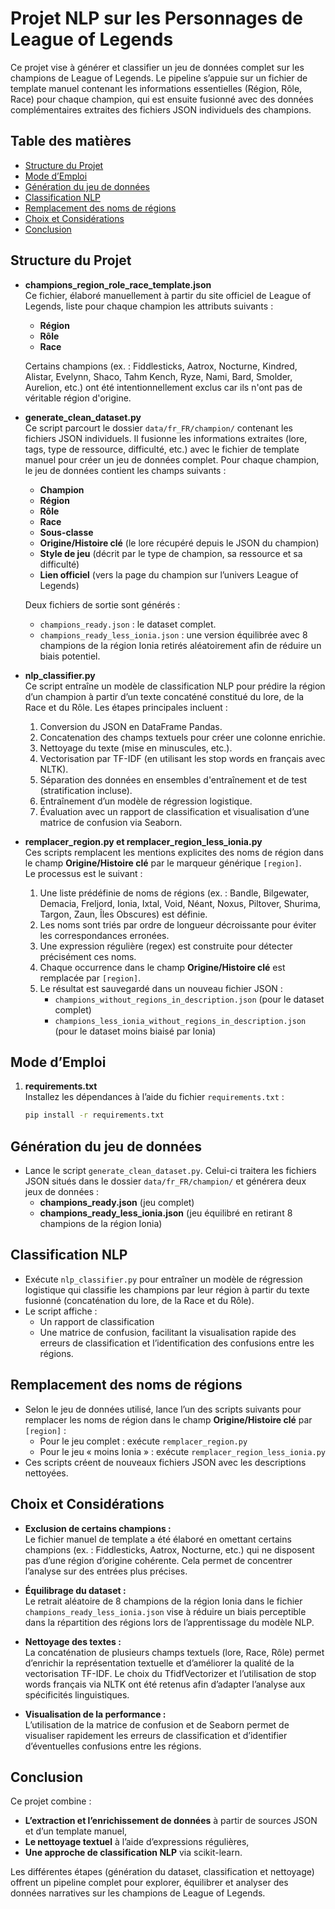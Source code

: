 # Projet NLP sur les Personnages de League of Legends

Ce projet vise à générer et classifier un jeu de données complet sur les champions de League of Legends. Le pipeline s’appuie sur un fichier de template manuel contenant les informations essentielles (Région, Rôle, Race) pour chaque champion, qui est ensuite fusionné avec des données complémentaires extraites des fichiers JSON individuels des champions.

## Table des matières

- [Structure du Projet](#structure-du-projet)
- [Mode d’Emploi](#mode-demploi)
- [Génération du jeu de données](#génération-du-jeu-de-données)
- [Classification NLP](#classification-nlp)
- [Remplacement des noms de régions](#remplacement-des-noms-de-régions)
- [Choix et Considérations](#choix-et-considérations)
- [Conclusion](#conclusion)

## Structure du Projet

- **champions_region_role_race_template.json**  
  Ce fichier, élaboré manuellement à partir du site officiel de League of Legends, liste pour chaque champion les attributs suivants :
  - **Région**
  - **Rôle**
  - **Race**

  Certains champions (ex. : Fiddlesticks, Aatrox, Nocturne, Kindred, Alistar, Evelynn, Shaco, Tahm Kench, Ryze, Nami, Bard, Smolder, Aurelion, etc.) ont été intentionnellement exclus car ils n'ont pas de véritable région d'origine.

- **generate_clean_dataset.py**  
  Ce script parcourt le dossier `data/fr_FR/champion/` contenant les fichiers JSON individuels. Il fusionne les informations extraites (lore, tags, type de ressource, difficulté, etc.) avec le fichier de template manuel pour créer un jeu de données complet. Pour chaque champion, le jeu de données contient les champs suivants :
  - **Champion**
  - **Région**
  - **Rôle**
  - **Race**
  - **Sous-classe**
  - **Origine/Histoire clé** (le lore récupéré depuis le JSON du champion)
  - **Style de jeu** (décrit par le type de champion, sa ressource et sa difficulté)
  - **Lien officiel** (vers la page du champion sur l’univers League of Legends)

  Deux fichiers de sortie sont générés :
  - `champions_ready.json` : le dataset complet.
  - `champions_ready_less_ionia.json` : une version équilibrée avec 8 champions de la région Ionia retirés aléatoirement afin de réduire un biais potentiel.

- **nlp_classifier.py**  
  Ce script entraîne un modèle de classification NLP pour prédire la région d’un champion à partir d’un texte concaténé constitué du lore, de la Race et du Rôle. Les étapes principales incluent :
  1. Conversion du JSON en DataFrame Pandas.
  2. Concatenation des champs textuels pour créer une colonne enrichie.
  3. Nettoyage du texte (mise en minuscules, etc.).
  4. Vectorisation par TF-IDF (en utilisant les stop words en français avec NLTK).
  5. Séparation des données en ensembles d'entraînement et de test (stratification incluse).
  6. Entraînement d’un modèle de régression logistique.
  7. Évaluation avec un rapport de classification et visualisation d’une matrice de confusion via Seaborn.

- **remplacer_region.py et remplacer_region_less_ionia.py**  
  Ces scripts remplacent les mentions explicites des noms de région dans le champ **Origine/Histoire clé** par le marqueur générique `[region]`.  
  Le processus est le suivant :
  1. Une liste prédéfinie de noms de régions (ex. : Bandle, Bilgewater, Demacia, Freljord, Ionia, Ixtal, Void, Néant, Noxus, Piltover, Shurima, Targon, Zaun, Îles Obscures) est définie.
  2. Les noms sont triés par ordre de longueur décroissante pour éviter les correspondances erronées.
  3. Une expression régulière (regex) est construite pour détecter précisément ces noms.
  4. Chaque occurrence dans le champ **Origine/Histoire clé** est remplacée par `[region]`.
  5. Le résultat est sauvegardé dans un nouveau fichier JSON :
     - `champions_without_regions_in_description.json` (pour le dataset complet)
     - `champions_less_ionia_without_regions_in_description.json` (pour le dataset moins biaisé par Ionia)

## Mode d’Emploi

1. **requirements.txt**  
   Installez les dépendances à l’aide du fichier `requirements.txt` :
   ```bash
   pip install -r requirements.txt

## Génération du jeu de données

- Lance le script `generate_clean_dataset.py`. Celui-ci traitera les fichiers JSON situés dans le dossier `data/fr_FR/champion/` et générera deux jeux de données :
  - **champions_ready.json** (jeu complet)
  - **champions_ready_less_ionia.json** (jeu équilibré en retirant 8 champions de la région Ionia)

## Classification NLP

- Exécute `nlp_classifier.py` pour entraîner un modèle de régression logistique qui classifie les champions par leur région à partir du texte fusionné (concaténation du lore, de la Race et du Rôle).
- Le script affiche :
  - Un rapport de classification
  - Une matrice de confusion, facilitant la visualisation rapide des erreurs de classification et l’identification des confusions entre les régions.

## Remplacement des noms de régions

- Selon le jeu de données utilisé, lance l’un des scripts suivants pour remplacer les noms de région dans le champ **Origine/Histoire clé** par `[region]` :
  - Pour le jeu complet : exécute `remplacer_region.py`
  - Pour le jeu « moins Ionia » : exécute `remplacer_region_less_ionia.py`
- Ces scripts créent de nouveaux fichiers JSON avec les descriptions nettoyées.

## Choix et Considérations

- **Exclusion de certains champions :**  
  Le fichier manuel de template a été élaboré en omettant certains champions (ex. : Fiddlesticks, Aatrox, Nocturne, etc.) qui ne disposent pas d’une région d’origine cohérente. Cela permet de concentrer l’analyse sur des entrées plus précises.

- **Équilibrage du dataset :**  
  Le retrait aléatoire de 8 champions de la région Ionia dans le fichier `champions_ready_less_ionia.json` vise à réduire un biais perceptible dans la répartition des régions lors de l’apprentissage du modèle NLP.

- **Nettoyage des textes :**  
  La concaténation de plusieurs champs textuels (lore, Race, Rôle) permet d’enrichir la représentation textuelle et d’améliorer la qualité de la vectorisation TF-IDF. Le choix du TfidfVectorizer et l’utilisation de stop words français via NLTK ont été retenus afin d’adapter l’analyse aux spécificités linguistiques.

- **Visualisation de la performance :**  
  L’utilisation de la matrice de confusion et de Seaborn permet de visualiser rapidement les erreurs de classification et d’identifier d’éventuelles confusions entre les régions.

## Conclusion

Ce projet combine :

- **L’extraction et l’enrichissement de données** à partir de sources JSON et d’un template manuel,
- **Le nettoyage textuel** à l’aide d’expressions régulières,
- **Une approche de classification NLP** via scikit-learn.

Les différentes étapes (génération du dataset, classification et nettoyage) offrent un pipeline complet pour explorer, équilibrer et analyser des données narratives sur les champions de League of Legends.

